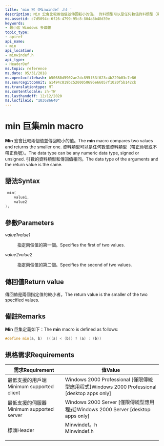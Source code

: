```yaml
---
title: 'min 宏 (Minwindef .h) '
description: Min 宏會比較兩個值並傳回較小的值。 資料類型可以是任何數值資料類型（帶正負號或不帶正負號）。 引數的資料類型和傳回值相同。
ms.assetid: c7d5094c-6f26-4799-95c8-804a8b48d39e
keywords:
- 最小宏 Windows 多媒體
topic_type:
- apiref
api_name:
- min
api_location:
- minwindef.h
api_type:
- HeaderDef
ms.topic: reference
ms.date: 05/31/2018
ms.openlocfilehash: b50680d5902ae2dc895f53f023c4b229b03c7e86
ms.sourcegitcommit: a1494c819bc5200050696e66057f1020f5b142cb
ms.translationtype: MT
ms.contentlocale: zh-TW
ms.lasthandoff: 12/12/2020
ms.locfileid: "103686640"
---
```

# <a name="min-macro"></a><span data-ttu-id="82e92-106">min 巨集</span><span class="sxs-lookup"><span data-stu-id="82e92-106">min macro</span></span>

<span data-ttu-id="82e92-107">**Min** 宏會比較兩個值並傳回較小的值。</span><span class="sxs-lookup"><span data-stu-id="82e92-107">The **min** macro compares two values and returns the smaller one.</span></span> <span data-ttu-id="82e92-108">資料類型可以是任何數值資料類型（帶正負號或不帶正負號）。</span><span class="sxs-lookup"><span data-stu-id="82e92-108">The data type can be any numeric data type, signed or unsigned.</span></span> <span data-ttu-id="82e92-109">引數的資料類型和傳回值相同。</span><span class="sxs-lookup"><span data-stu-id="82e92-109">The data type of the arguments and the return value is the same.</span></span>

## <a name="syntax"></a><span data-ttu-id="82e92-110">語法</span><span class="sxs-lookup"><span data-stu-id="82e92-110">Syntax</span></span>


```C++
 min(
    value1,
    value2
);
```



## <a name="parameters"></a><span data-ttu-id="82e92-111">參數</span><span class="sxs-lookup"><span data-stu-id="82e92-111">Parameters</span></span>

<dl> <dt>

<span data-ttu-id="82e92-112">*value1*</span><span class="sxs-lookup"><span data-stu-id="82e92-112">*value1*</span></span> 
</dt> <dd>

<span data-ttu-id="82e92-113">指定兩個值的第一個。</span><span class="sxs-lookup"><span data-stu-id="82e92-113">Specifies the first of two values.</span></span>

</dd> <dt>

<span data-ttu-id="82e92-114">*value2*</span><span class="sxs-lookup"><span data-stu-id="82e92-114">*value2*</span></span> 
</dt> <dd>

<span data-ttu-id="82e92-115">指定兩個值的第二個。</span><span class="sxs-lookup"><span data-stu-id="82e92-115">Specifies the second of two values.</span></span>

</dd> </dl>

## <a name="return-value"></a><span data-ttu-id="82e92-116">傳回值</span><span class="sxs-lookup"><span data-stu-id="82e92-116">Return value</span></span>

<span data-ttu-id="82e92-117">傳回值是兩個指定值的較小者。</span><span class="sxs-lookup"><span data-stu-id="82e92-117">The return value is the smaller of the two specified values.</span></span>

## <a name="remarks"></a><span data-ttu-id="82e92-118">備註</span><span class="sxs-lookup"><span data-stu-id="82e92-118">Remarks</span></span>

<span data-ttu-id="82e92-119">**Min** 巨集定義如下：</span><span class="sxs-lookup"><span data-stu-id="82e92-119">The **min** macro is defined as follows:</span></span>


```C++
#define min(a, b)  (((a) < (b)) ? (a) : (b)) 
```



## <a name="requirements"></a><span data-ttu-id="82e92-120">規格需求</span><span class="sxs-lookup"><span data-stu-id="82e92-120">Requirements</span></span>



| <span data-ttu-id="82e92-121">需求</span><span class="sxs-lookup"><span data-stu-id="82e92-121">Requirement</span></span> | <span data-ttu-id="82e92-122">值</span><span class="sxs-lookup"><span data-stu-id="82e92-122">Value</span></span> |
|-------------------------------------|----------------------------------------------------------------------------------------|
| <span data-ttu-id="82e92-123">最低支援的用戶端</span><span class="sxs-lookup"><span data-stu-id="82e92-123">Minimum supported client</span></span><br/> | <span data-ttu-id="82e92-124">Windows 2000 Professional \[僅限傳統型應用程式\]</span><span class="sxs-lookup"><span data-stu-id="82e92-124">Windows 2000 Professional \[desktop apps only\]</span></span><br/>                             |
| <span data-ttu-id="82e92-125">最低支援的伺服器</span><span class="sxs-lookup"><span data-stu-id="82e92-125">Minimum supported server</span></span><br/> | <span data-ttu-id="82e92-126">Windows 2000 Server \[僅限傳統型應用程式\]</span><span class="sxs-lookup"><span data-stu-id="82e92-126">Windows 2000 Server \[desktop apps only\]</span></span><br/>                                   |
| <span data-ttu-id="82e92-127">標頭</span><span class="sxs-lookup"><span data-stu-id="82e92-127">Header</span></span><br/>                   | <dl> <span data-ttu-id="82e92-128"><dt>Minwindef。h</dt></span><span class="sxs-lookup"><span data-stu-id="82e92-128"><dt>Minwindef.h</dt></span></span> </dl> |



 

 





